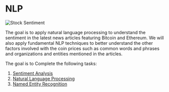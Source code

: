 # NLP

![Stock Sentiment](Images/sentimental.jpeg)

The goal is to apply natural language processing to understand the sentiment in the latest news articles featuring Bitcoin and Ethereum. We will also apply fundamental NLP techniques to better understand the other factors involved with the coin prices such as common words and phrases and organizations and entities mentioned in the articles.

The goal is to Complete the following tasks:

1. [Sentiment Analysis](#Sentiment-Analysis)
2. [Natural Language Processing](#Natural-Language-Processing)
3. [Named Entity Recognition](#Named-Entity-Recognition)



